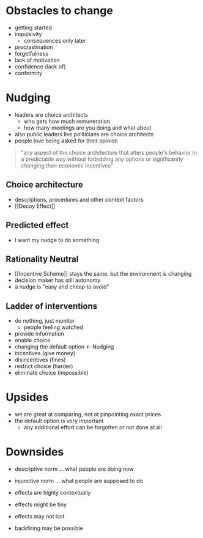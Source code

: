 # Obstacles to change
- getting started
- impulsivity
	- consequences only later
- procrastination
- forgetfulness
- lack of motivation
- confidence (lack of)
- conformity

# Nudging
- leaders are choice architects
	- who gets how much remuneration
	- how many meetings are you doing and what about
- also public leaders like politicians are choice architects
- people love being asked for their opinion

> "any aspect of the choice architecture that alters people's behavior in a predictable way without forbidding any options or significantly changing their economic incentives"

## Choice architecture
- descriptions, procedures and other context factors
- [[Decoy Effect]]

## Predicted effect
- I want my nudge to do something

## Rationality Neutral
- [[Incentive Scheme]] stays the same, but the environment is changing
- decision maker has still autonomy
- a nudge is "easy and cheap to avoid"

## Ladder of interventions
- do nothing, just monitor
	- people feeling watched
- provide information
- enable choice
- changing the default option <- Nudging
- incentives (give money)
- disincentives (fines)
- restrict choice (harder)
- eliminate choice (impossible)

# Upsides
- we are great at comparing, not at pinpointing exact prices
- the default option is very important
	- any additional effort can be forgotten or not done at all

# Downsides
- descriptive norm ... what people are doing now
- injunctive norm ... what people are supposed to do

- effects are highly contextually
- effects might be tiny
- effects may not last
- backfiring may be possible

